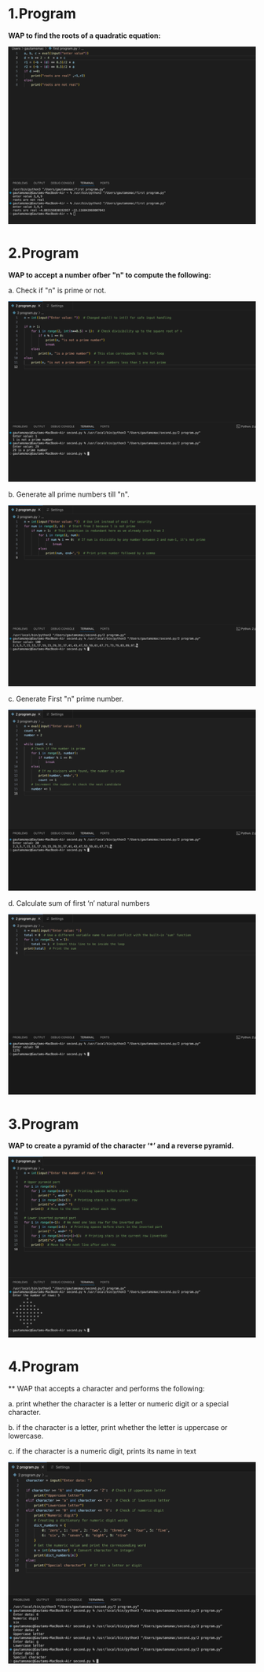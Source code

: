 # 1.Program

 **WAP to find the roots of a quadratic equation:** 

 ![image alt](https://github.com/RiyaRiya184/python-programming-code/blob/d3cc8129b390f09c4479f6a434218fbaa31c8f5c/tempImage3MWTR6-0000.jpeg)

# 2.Program

**WAP to accept a number ofber "n" to compute the following:**

a. Check if "n" is prime or not.

![image alt](https://github.com/RiyaRiya184/python-programming-code/blob/a9f2858cec65c38b2b4fc5e7d65346ff3b63b007/tempImagelW6co1-0000.jpg)

b. Generate all prime numbers till "n".

![image alt](https://github.com/RiyaRiya184/python-programming-code/blob/656ce54c5a2fe0af1f93f09b1d19d22b6e24ef0c/tempImageEpzxvp-0000.jpg)

c. Generate First "n" prime number.

![image alt](https://github.com/RiyaRiya184/python-programming-code/blob/07f95f8fbdd4dd2b83fb38a172c58f7f9b2d2965/question%20C.jpeg)

d. Calculate sum of first ‘n’ natural numbers

![image alt](https://github.com/RiyaRiya184/python-programming-code/blob/5d92ba5290b750f6d2dc1539418d78e8514da60f/question%20D.jpeg)

# 3.Program

**WAP to create a pyramid of the character ‘*’ and a reverse pyramid.**

![image alt](https://github.com/RiyaRiya184/python-programming-code/blob/65c01eb57bf2370dab3bf52dd3d72a3988e312c3/tempImageaRBEJ5-0000.jpg)

# 4.Program

** WAP that accepts a character and performs the following:

a. print whether the character is a letter or numeric digit or a special
character.

b. if the character is a letter, print whether the letter is uppercase or
lowercase.

c. if the character is a numeric digit, prints its name in text

![image alt](https://github.com/RiyaRiya184/python-programming-code/blob/ffeef4def4e23a64fbf138a2a554620476a896f3/program%204.jpg)
